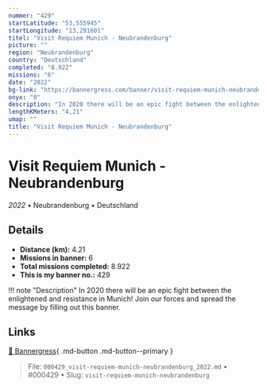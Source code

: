 ```yaml
---
nummer: "429"
startLatitude: "53,555945"
startLongitude: "13,291601"
titel: "Visit Requiem Munich - Neubrandenburg"
picture: ""
region: "Neubrandenburg"
country: "Deutschland"
completed: "8.922"
missions: "6"
date: "2022"
bg-link: "https://bannergress.com/banner/visit-requiem-munich-neubrandenburg-0a5c"
onyx: "0"
description: "In 2020 there will be an epic fight between the enlightened and resistance in Munich! Join our forces and spread the message by filling out this banner."
lengthKMeters: "4,21"
umap: ""
title: "Visit Requiem Munich - Neubrandenburg"
---
```

# Visit Requiem Munich - Neubrandenburg

*2022* • Neubrandenburg • Deutschland



## Details
- **Distance (km):** 4.21
- **Missions in banner:** 6
- **Total missions completed:** 8.922
- **This is my banner no.:** 429


!!! note "Description"
    In 2020 there will be an epic fight between the enlightened and resistance in Munich! Join our forces and spread the message by filling out this banner.



## Links
[🔗 Bannergress](https://bannergress.com/banner/visit-requiem-munich-neubrandenburg-0a5c){ .md-button .md-button--primary }



> File: `000429_visit-requiem-munich-neubrandenburg_2022.md` • #000429 • Slug: `visit-requiem-munich-neubrandenburg`
